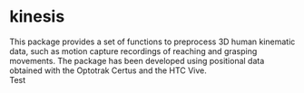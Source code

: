 # kinesis
This package provides a set of functions to preprocess 3D human kinematic data, such as motion capture recordings of reaching and grasping movements. The package has been developed using positional data obtained with the Optotrak Certus and the HTC Vive.  
Test

